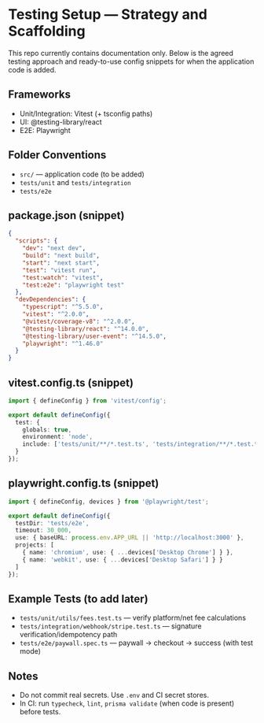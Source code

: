 # Testing Setup — Strategy and Scaffolding

This repo currently contains documentation only. Below is the agreed testing approach and ready-to-use config snippets for when the application code is added.

## Frameworks
- Unit/Integration: Vitest (+ tsconfig paths)
- UI: @testing-library/react
- E2E: Playwright

## Folder Conventions
- `src/` — application code (to be added)
- `tests/unit` and `tests/integration`
- `tests/e2e`

## package.json (snippet)
```json
{
  "scripts": {
    "dev": "next dev",
    "build": "next build",
    "start": "next start",
    "test": "vitest run",
    "test:watch": "vitest",
    "test:e2e": "playwright test"
  },
  "devDependencies": {
    "typescript": "^5.5.0",
    "vitest": "^2.0.0",
    "@vitest/coverage-v8": "^2.0.0",
    "@testing-library/react": "^14.0.0",
    "@testing-library/user-event": "^14.5.0",
    "playwright": "^1.46.0"
  }
}
```

## vitest.config.ts (snippet)
```ts
import { defineConfig } from 'vitest/config';

export default defineConfig({
  test: {
    globals: true,
    environment: 'node',
    include: ['tests/unit/**/*.test.ts', 'tests/integration/**/*.test.ts']
  }
});
```

## playwright.config.ts (snippet)
```ts
import { defineConfig, devices } from '@playwright/test';

export default defineConfig({
  testDir: 'tests/e2e',
  timeout: 30_000,
  use: { baseURL: process.env.APP_URL || 'http://localhost:3000' },
  projects: [
    { name: 'chromium', use: { ...devices['Desktop Chrome'] } },
    { name: 'webkit', use: { ...devices['Desktop Safari'] } }
  ]
});
```

## Example Tests (to add later)
- `tests/unit/utils/fees.test.ts` — verify platform/net fee calculations
- `tests/integration/webhook/stripe.test.ts` — signature verification/idempotency path
- `tests/e2e/paywall.spec.ts` — paywall → checkout → success (with test mode)

## Notes
- Do not commit real secrets. Use `.env` and CI secret stores.
- In CI: run `typecheck`, `lint`, `prisma validate` (when code is present) before tests.

